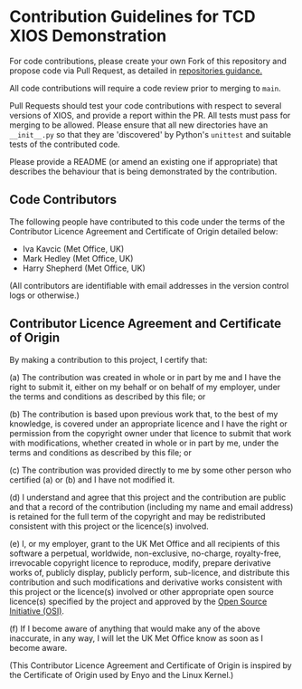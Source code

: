 # Contribution Guidelines for TCD XIOS Demonstration

For code contributions, please create your own Fork of this repository and
propose code via Pull Request, as detailed in 
[repositories guidance.](repositories.md)

All code contributions will require a code review prior to merging to `main`.

Pull Requests should test your code contributions with respect to several
versions of XIOS, and provide a report within the PR. All tests must pass
for merging to be allowed.
Please ensure that all new directories have an `__init__.py` so that they
are 'discovered' by Python's `unittest` and suitable tests of the contributed code.

Please provide a README (or amend an existing one if appropriate) that describes
the behaviour that is being demonstrated by the contribution.

## Code Contributors

The following people have contributed to this code under the terms of
the Contributor Licence Agreement and Certificate of Origin detailed
below:

<!-- start-shortlog -->
 - Iva Kavcic (Met Office, UK)
 - Mark Hedley (Met Office, UK)
 - Harry Shepherd (Met Office, UK)
<!-- end-shortlog -->

(All contributors are identifiable with email addresses in the version control
logs or otherwise.)

## Contributor Licence Agreement and Certificate of Origin

By making a contribution to this project, I certify that:

(a) The contribution was created in whole or in part by me and I have
    the right to submit it, either on my behalf or on behalf of my
    employer, under the terms and conditions as described by this file;
    or

(b) The contribution is based upon previous work that, to the best of
    my knowledge, is covered under an appropriate licence and I have
    the right or permission from the copyright owner under that licence
    to submit that work with modifications, whether created in whole or
    in part by me, under the terms and conditions as described by
    this file; or

(c) The contribution was provided directly to me by some other person
    who certified (a) or (b) and I have not modified it.

(d) I understand and agree that this project and the contribution
    are public and that a record of the contribution (including my
    name and email address) is retained for the full term of
    the copyright and may be redistributed consistent with this project
    or the licence(s) involved.

(e) I, or my employer, grant to the UK Met Office and all recipients of
    this software a perpetual, worldwide, non-exclusive, no-charge,
    royalty-free, irrevocable copyright licence to reproduce, modify,
    prepare derivative works of, publicly display, publicly perform,
    sub-licence, and distribute this contribution and such modifications
    and derivative works consistent with this project or the licence(s)
    involved or other appropriate open source licence(s) specified by
    the project and approved by the
    [Open Source Initiative (OSI)](http://www.opensource.org/).

(f) If I become aware of anything that would make any of the above
    inaccurate, in any way, I will let the UK Met Office know as soon as
    I become aware.

(This Contributor Licence Agreement and Certificate of Origin is
inspired by the Certificate of Origin used by Enyo and the Linux
Kernel.)
